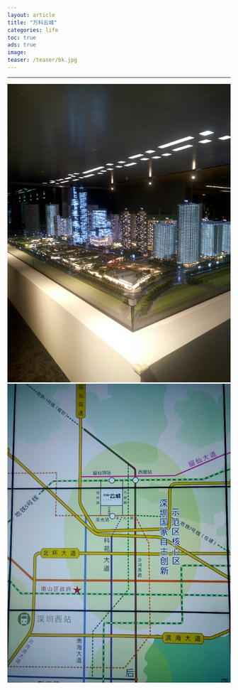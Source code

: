 ```yaml
---
layout: article
title: "万科云城"
categories: life
toc: true
ads: true
image:
teaser: /teaser/bk.jpg
---
```


---


![3](https://github.com/storage201602/storage201602/blob/master/chendong2016/_posts/life/2016-03-15-1012life.md/0315_32.jpg?raw=true)
![3](https://github.com/storage201602/storage201602/blob/master/chendong2016/_posts/life/2016-03-15-1012life.md/0315_34.jpg?raw=true)
